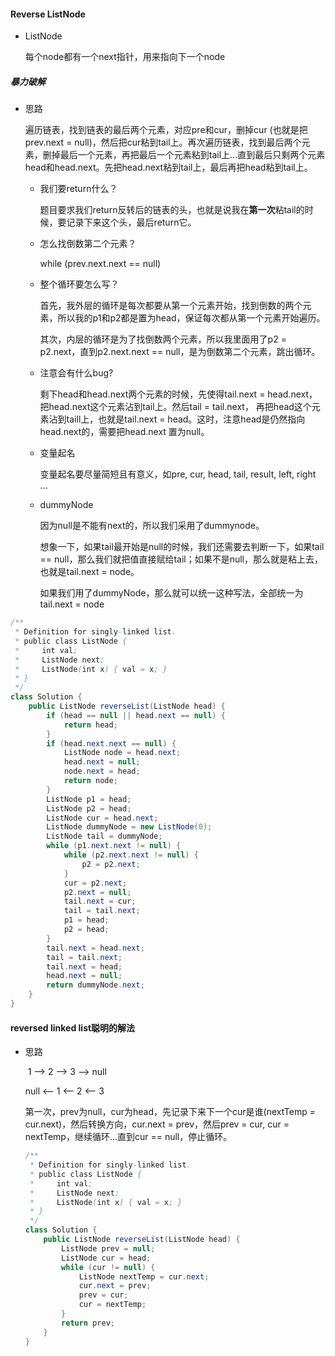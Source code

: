 #### Reverse ListNode

* ListNode

  每个node都有一个next指针，用来指向下一个node

##### 暴力破解

* 思路

  遍历链表，找到链表的最后两个元素，对应pre和cur，删掉cur (也就是把prev.next = null)，然后把cur粘到tail上。再次遍历链表，找到最后两个元素，删掉最后一个元素，再把最后一个元素粘到tail上...直到最后只剩两个元素head和head.next。先把head.next粘到tail上，最后再把head粘到tail上。

  * 我们要return什么？

    题目要求我们return反转后的链表的头，也就是说我在**第一次**粘tail的时候，要记录下来这个头，最后return它。

  * 怎么找倒数第二个元素？

    while (prev.next.next == null)

  * 整个循环要怎么写？

    首先，我外层的循环是每次都要从第一个元素开始，找到倒数的两个元素，所以我的p1和p2都是置为head，保证每次都从第一个元素开始遍历。

    其次，内层的循环是为了找倒数两个元素，所以我里面用了p2 = p2.next，直到p2.next.next == null，是为倒数第二个元素，跳出循环。

  * 注意会有什么bug?

    剩下head和head.next两个元素的时候，先使得tail.next = head.next，把head.next这个元素沾到tail上。然后tail = tail.next， 再把head这个元素沾到taill上，也就是tail.next = head。这时，注意head是仍然指向head.next的，需要把head.next 置为null。

  * 变量起名

    变量起名要尽量简短且有意义，如pre, cur, head, tail, result, left, right ...

  * dummyNode

    因为null是不能有next的，所以我们采用了dummynode。

    想象一下，如果tail最开始是null的时候，我们还需要去判断一下，如果tail == null，那么我们就把值直接赋给tail；如果不是null，那么就是粘上去，也就是tail.next = node。

    如果我们用了dummyNode，那么就可以统一这种写法，全部统一为tail.next = node

```java
/**
 * Definition for singly-linked list.
 * public class ListNode {
 *     int val;
 *     ListNode next;
 *     ListNode(int x) { val = x; }
 * }
 */
class Solution {
    public ListNode reverseList(ListNode head) {
        if (head == null || head.next == null) {
            return head;
        }
        if (head.next.next == null) {
            ListNode node = head.next;
            head.next = null;
            node.next = head;
            return node;
        }
        ListNode p1 = head;
        ListNode p2 = head;
        ListNode cur = head.next;
        ListNode dummyNode = new ListNode(0);
        ListNode tail = dummyNode;
        while (p1.next.next != null) {
            while (p2.next.next != null) {
                p2 = p2.next;
            }
            cur = p2.next;
            p2.next = null;
            tail.next = cur;
            tail = tail.next;
            p1 = head;
            p2 = head;
        }
        tail.next = head.next;
        tail = tail.next;
        tail.next = head;
        head.next = null;
        return dummyNode.next;
    }
}
```

#### reversed linked list聪明的解法

* 思路

  ​             1 --> 2 --> 3 --> null

  null <-- 1 <-- 2 <-- 3

  第一次，prev为null，cur为head，先记录下来下一个cur是谁(nextTemp = cur.next)，然后转换方向，cur.next = prev，然后prev = cur, cur = nextTemp，继续循环...直到cur == null，停止循环。

  ```java
  /**
   * Definition for singly-linked list.
   * public class ListNode {
   *     int val;
   *     ListNode next;
   *     ListNode(int x) { val = x; }
   * }
   */
  class Solution {
      public ListNode reverseList(ListNode head) {
          ListNode prev = null;
          ListNode cur = head;
          while (cur != null) {
              ListNode nextTemp = cur.next;
              cur.next = prev;
              prev = cur;
              cur = nextTemp;
          }
          return prev;
      }
  }
  ```
